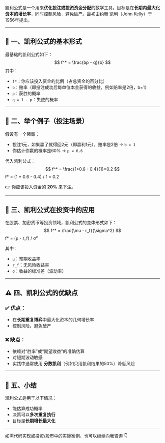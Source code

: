 
凯利公式是一个用来**优化投注或投资资金分配**的数学工具，目标是在**长期内最大化资本的增长率**，同时控制风险，避免破产。最初由约翰·凯利（John Kelly）于1956年提出。

---

## 📌 一、凯利公式的基本形式

最基础的凯利公式如下：
$$
f^* = \frac{bp - q}{b}
$$
其中：
- `f*`：你应该投入资金的比例（占总资金的百分比）
- `b`：赔率（即投注成功后每单位本金获得的收益，例如赔率是2倍，b=1）
- `p`：获胜的概率
- `q = 1 - p`：失败的概率

---

## 🧮 二、举个例子（投注场景）

假设有一个赌局：
- 投注1元，如果赢了就得回2元（即赢利1元），赔率是2倍 → `b = 1`
- 你估计你赢的概率是60% → `p = 0.6`

代入凯利公式：
$$
f^* = \frac{1*0.6 - 0.4}{1}=0.2
$$
f* = (1 * 0.6 - 0.4) / 1 = 0.2


👉 你应该投入资金的 **20%** 来下注。

---

## 💼 三、凯利公式在投资中的应用

在股票、加密货币等投资领域，凯利公式的变体形式如下：
$$
f^* = \frac{\mu - r_f}{\sigma^2}
$$
f* = (μ - r_f) / σ²


其中：
- `μ`：预期收益率
- `r_f`：无风险收益率
- `σ`：收益的标准差（波动率）

---

## ⚠️ 四、凯利公式的优缺点

### ✅ 优点：
- 在**长期重复博弈**中最大化资本的几何增长率
- 控制风险，避免破产

### ❌ 缺点：
- 依赖对“胜率”或“期望收益”的准确估算
- 对短期波动敏感
- 实践中通常使用 **分数凯利**（例如只用凯利结果的50%）降低风险

---

## 🔁 五、小结

凯利公式适用于以下情况：
- 能估算成功概率
- 决策可以**多次重复执行**
- 目标是**长期增长最大化**

---

如需代码实现或投资/股市中的实际案例，也可以继续向我咨询 👇
